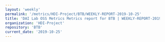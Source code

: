 ```yaml
---
layout: 'weekly'
permalink: '/metrics/HDI-Project/BTB/WEEKLY-REPORT-2019-10-25'
title: 'DAI Lab OSS Metrics Metrics report for BTB | WEEKLY-REPORT-2019-10-25'
organization: 'HDI-Project'
repository: 'BTB'
current_date: '2019-10-25'
---
```

